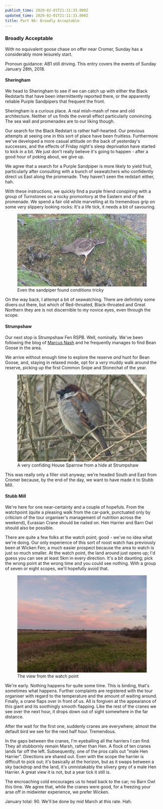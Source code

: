 ```yaml
---
publish_time: 2020-02-01T21:11:33.000Z
updated_time: 2020-02-01T21:11:33.000Z
title: Part 06: Broadly Acceptable
---
```


### Broadly Acceptable

With no equivalent goose chase on offer near Cromer, Sunday has a considerably 
more leisurely start.

Pronoun guidance: AB1 still driving. This entry covers the events of Sunday 
January 28th, 2018. 

#### Sheringham

We head to Sheringham to see if we can catch up with
either the Black Redstarts that have been intermittently reported
there, or the apparently reliable Purple Sandpipers that frequent the
front.

Sheringham is a curious place. A real mish-mash of new and old
architecture. Neither of us finds the overall effect particularly
convincing. The sea wall and promenades are to our liking though.

Our search for the Black Redstart is rather half-hearted. Our previous 
attempts at seeing one in this sort of place have been fruitless. Furthermore
we've developed a more casual attitude on the back of 
yesterday's successes, and the effects of Friday night's 
sleep deprivation have started to kick in a bit. We just don't
really believe it's going to happen - after a good hour of poking about, we 
give up.
 
We agree that a search for a Purple Sandpiper is more likely to yield fruit, 
particularly after consulting with a bunch of seawatchers who confidently 
direct us East along the promenade. They haven't seen the redstart either, hah.

With these instructions, we quickly find a purple friend conspiring
with a group of Turnstones on a rocky promontory at the Eastern end of
the promenade. We spend a fair old while marvelling at its tremendous
grip on some very slippery looking rocks: It's a life tick, it needs a
bit of savouring. 

<figure class="figure">
  <img
    src="06-purple.png"
    class="figure-img img-fluid rounded"
    alt="Even the sandpiper found conditions tricky"/>
  <figcaption class="figure-caption text-center">
    Even the sandpiper found conditions tricky
  </figcaption>
</figure>

On the way back, I attempt a bit of seawatching. There are 
definitely some divers out there, but which of Red-throated, Black-throated 
and Great Northern they are is not discernible to my novice eyes, even 
through the scope.

#### Strumpshaw

Our next stop is Strumpshaw Fen RSPB. Well, nominally. We've been
following the blog of [Marcus
Nash](https://norfolkbirdtours.wordpress.com/) and he frequently
manages to find Bean Goose in the area. 

We arrive without enough time to explore the reserve _and_ hunt for Bean 
Goose, and, staying in relaxed mode, opt for a
_very_ muddy walk around the reserve, picking up the first
Common Snipe and Stonechat of the year.

<figure class="figure">
  <img
    src="06-handsome-house-sparrow.png"
    class="figure-img img-fluid rounded"
    alt="A very confiding House Sparrow from a hide at Strumpshaw"/>
  <figcaption class="figure-caption text-center">
    A very confiding House Sparrow from a hide at Strumpshaw
  </figcaption>
</figure>

This was really only a filler visit anyway; we're headed South and East from
Cromer because, by the end of the day, we want to have made it to Stubb Mill.

#### Stubb Mill

We're here for one near-certainty and a couple of hopefuls. From the
watchpoint (quite a pleasing walk from the car-park, punctuated only
by criticism of the tour organiser's management of nutrition across
the weekend), Eurasian Crane should be nailed on. Hen Harrier and Barn Owl 
should also be possible.

There are quite a few folks at the watch point; good - we've no idea
what we're doing. Our only experience of this sort of roost watch has
previously been at Wicken Fen; a much easier prospect because the area
to watch is just so much smaller. At the watch point, the land around just
opens up; I'd guess you can see at least 5km in every direction. It's
a bit daunting; pick the wrong point at the wrong time and you could
see nothing. With a group of seven or eight scopes, we'll hopefully avoid that.

<figure class="figure">
  <img
    src="06-stubb-mill-view.png"
    class="figure-img img-fluid rounded"
    alt="The view from the watch point"/>
  <figcaption class="figure-caption text-center">
    The view from the watch point
  </figcaption>
</figure>

We're early. Nothing happens for quite some time. This is birding, that's 
sometimes what happens. Further complaints are registered with the tour 
organiser with regard to the temperature and the amount of waiting around. 
Finally, a crane flaps over in front of us. All is forgiven at the 
appearance of this giant and its soothingly smooth flapping. Like the rest 
of the cranes we see over the next hour, it drops down out of sight somewhere 
in the far distance.

After the wait for the first one, suddenly cranes are everywhere; almost the 
default bird we see for the next half hour. Tremendous.

In the gaps between the cranes, I'm eyeballing all the harriers
I can find. They all stubbornly remain Marsh, rather than Hen. A flock of ten
cranes lands far off the left. Subsequently, one of the pros calls out
"male Hen Harrier". Directions are shared out. Even with the scope the
harrier is difficult to pick out; it's basically at the horizon, but as it 
swaps between a sky backdrop and the land, it's unmistakably the silvery grey
 of a male Hen Harrier. A great view it is not, but a year tick it still is.

The encroaching cold encourages us to head back to the car; no Barn
Owl this time. We agree that, while the cranes were good, for a
freezing your arse off in midwinter experience, we prefer Wicken.

January total: 90. We'll be done by mid March at this rate. Hah.
